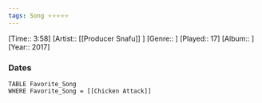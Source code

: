 ```yaml
---
tags: Song ⭐⭐⭐⭐⭐ 
---
```

[Time:: 3:58]
[Artist:: [[Producer Snafu]] ]
[Genre:: ]
[Played:: 17]
[Album:: ]
[Year:: 2017]
### Dates
````dataview
TABLE Favorite_Song
WHERE Favorite_Song = [[Chicken Attack]]
````